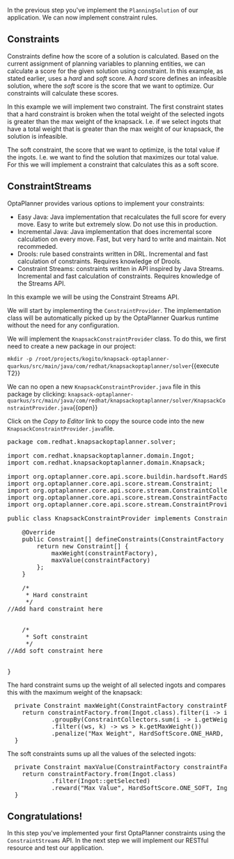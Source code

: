 In the previous step you've implement the `PlanningSolution` of our application. We can now implement constraint rules.

## Constraints

Constraints define how the score of a solution is calculated. Based on the current assignment of planning variables to planning entities, we can calculate a score for the given solution using constraint. In this example, as stated earlier, uses a _hard_ and _soft_ score. A _hard_ score defines an infeasible solution, where the _soft_ score is the score that we want to optimize. Our constraints will calculate these scores.

In this example we will implement two constraint. The first constraint states that a hard constraint is broken when the total weight of the selected ingots is greater than the max weight of the knapsack. I.e. if we select ingots that have a total weight that is greater than the max weight of our knapsack, the solution is infeasible.

The soft constraint, the score that we want to optimize, is the total value if the ingots. I.e. we want to find the solution that maximizes our total value. For this we will implement a constraint that calculates this as a soft score.

## ConstraintStreams

OptaPlanner provides various options to implement your constraints:

* Easy Java: Java implementation that recalculates the full score for every move. Easy to write but extremely slow. Do not use this in production.
* Incremental Java: Java implementation that does incremental score calculation on every move. Fast, but very hard to write and maintain. Not recommeded.
* Drools: rule based constraints written in DRL. Incremental and fast calculation of constraints. Requires knowledge of Drools.
* Constraint Streams: constraints written in API inspired by Java Streams. Incremental and fast calculation of constraints. Requires knowledge of the Streams API.

In this example we will be using the Constraint Streams API.

We will start by implementing the `ConstraintProvider`. The implementation class will be automatically picked up by the OptaPlanner Quarkus runtime without the need for any configuration.

We will implement the `KnapsackConstraintProvider` class. To do this, we first need to create a new package in our project:

`mkdir -p /root/projects/kogito/knapsack-optaplanner-quarkus/src/main/java/com/redhat/knapsackoptaplanner/solver`{{execute T2}}

We can no open a new `KnapsackConstraintProvider.java` file in this package by clicking: `knapsack-optaplanner-quarkus/src/main/java/com/redhat/knapsackoptaplanner/solver/KnapsackConstraintProvider.java`{{open}}

Click on the _Copy to Editor_ link to copy the source code into the new `KnapsackConstraintProvider.java`file.

<pre class="file" data-filename="./knapsack-optaplanner-quarkus/src/main/java/com/redhat/knapsackoptaplanner/solver/KnapsackConstraintProvider.java" data-target="replace">
package com.redhat.knapsackoptaplanner.solver;

import com.redhat.knapsackoptaplanner.domain.Ingot;
import com.redhat.knapsackoptaplanner.domain.Knapsack;

import org.optaplanner.core.api.score.buildin.hardsoft.HardSoftScore;
import org.optaplanner.core.api.score.stream.Constraint;
import org.optaplanner.core.api.score.stream.ConstraintCollectors;
import org.optaplanner.core.api.score.stream.ConstraintFactory;
import org.optaplanner.core.api.score.stream.ConstraintProvider;

public class KnapsackConstraintProvider implements ConstraintProvider {

    @Override
    public Constraint[] defineConstraints(ConstraintFactory constraintFactory) {
        return new Constraint[] {
            maxWeight(constraintFactory),
            maxValue(constraintFactory)
        };
    }

    /*
     * Hard constraint
     */
//Add hard constraint here


    /*
     * Soft constraint
     */
//Add soft constraint here


}
</pre>

The hard constraint sums up the weight of all selected ingots and compares this with the maximum weight of the knapsack:

<pre class="file" data-filename="./knapsack-optaplanner-quarkus/src/main/java/com/redhat/knapsackoptaplanner/solver/KnapsackConstraintProvider.java" data-target="insert" data-marker="//Add hard constraint here">
  private Constraint maxWeight(ConstraintFactory constraintFactory) {
    return constraintFactory.from(Ingot.class).filter(i -> i.getSelected())
            .groupBy(ConstraintCollectors.sum(i -> i.getWeight())).join(Knapsack.class)
            .filter((ws, k) -> ws > k.getMaxWeight())
            .penalize("Max Weight", HardSoftScore.ONE_HARD, (ws, k) -> ws - k.getMaxWeight());
  }
</pre>

The soft constraints sums up all the values of the selected ingots:

<pre class="file" data-filename="./knapsack-optaplanner-quarkus/src/main/java/com/redhat/knapsackoptaplanner/solver/KnapsackConstraintProvider.java" data-target="insert" data-marker="//Add soft constraint here">
  private Constraint maxValue(ConstraintFactory constraintFactory) {
    return constraintFactory.from(Ingot.class)
            .filter(Ingot::getSelected)
            .reward("Max Value", HardSoftScore.ONE_SOFT, Ingot::getValue);
  }
</pre>

## Congratulations!

In this step you've implemented your first OptaPlanner constraints using the `ConstraintStreams` API. In the next step we will implement our RESTful resource and test our application.
